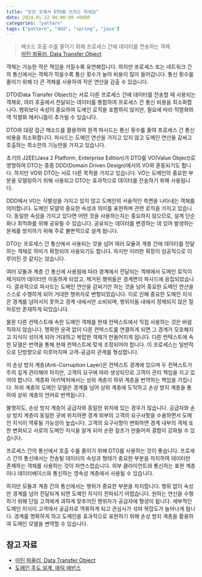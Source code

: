 ```yaml
---
title: "모든 곳에서 DTO를 쓰지는 마세요"
date: 2024-01-22 00:00:00 +0900
categories: "pattern"
tags: ["pattern", "ddd", "spring", "java"]
---
```


> 메소드 호출 수를 줄이기 위해 프로세스 간에 데이터를 전송하는 객체  
> [마틴 파울러, Data Transfer Object](https://martinfowler.com/eaaCatalog/dataTransferObject.html)

객체는 가능한 작은 책임을 가질수록 유연해집니다. 하지만 프로세스 또는 네트워크 간의 통신에서는 객체가 작을수록 통신 횟수가 늘어 비용이 많이 들어갑니다. 통신 횟수를 줄이기 위해 더 큰 객체를 사용하여 작은 연산을 감출 수 있습니다. 

DTO(Data Transfer Object)는 서로 다른 프로세스 간에 데이터를 전송할 때 사용되는 객체로, 여러 호출에서 전달되는 데이터를 통합하여 프로세스 간 통신 비용을 최소화합니다. 행위보다 속성이 중요하여 도메인 로직을 포함하지 않지만, 필요에 따라 직렬화와 역 직렬화 메커니즘이 추가될 수 있습니다.

DTO와 대량 접근 메소드를 활용하여 원격 파사드는 통신 횟수를 줄여 프로세스 간 통신 비용을 최소화합니다. 파사드는 도메인 연산을 가지고 있지 않고 도메인 연산을 감싸고 호출하는 최소한의 기능만을 가지고 있습니다.

초기의 J2EE(Java 2 Platform, Enterprise Edition)가 DTO를 VO(Value Object)로 명명하여 DTO는 종종 DDD(Domain Driven Design)에서의 VO와 혼동되기도 합니다. 하지만 VO와 DTO는 서로 다른 목적을 가지고 있습니다. VO는 도메인의 중요한 부분을 모델링하기 위해 사용되고 DTO는 효과적으로 데이터를 전송하기 위해 사용됩니다.

DDD에서 VO는 식별성을 가지고 있지 않고 도메인의 서술적인 측면을 나타내는 객체를 의미합니다. 도메인 모델의 중요한 속성과 의미를 표현하며 관련 로직을 가지고 있습니다. 동일한 속성을 가지고 있다면 어떤 것을 사용하는지는 중요하지 않으므로, 설계 단순화나 최적화를 위해 공유될 수 있습니다. 공유되는 데이터를 변경하는 데 있어 발생하는 문제를 방지하기 위해 주로 불변적으로 설계 됩니다.

DTO는 프로세스 간 통신에서 사용되는 것을 넘어 여러 모듈과 계층 간에 데이터를 전달하는 객체로 의미가 확장되어 사용되기도 합니다. 하지만 이러한 확장이 성공적으로 이루어진 것 같지는 않습니다.

여러 모듈과 계층 간 통신에 사용됨에 따라 경계에서 전달되는 객체에서 도메인 로직이 제거되어 데이터만 이동하게 되었고, 제거된 행위들은 경계면의 파사드에 응집되었습니다. 결과적으로 파사드는 도메인 연산을 감싸기만 하는 것을 넘어 중요한 도메인 연산을 스스로 수행하게 되어 거대한 행위자로 변형되었습니다. 이로 인해 중요한 도메인 지식은 경계를 넘어서지 못하고 경계 내에서만 소비되며, 행위자들 내에서 정제되지 않은 절차로만 존재하게 되었습니다.

물론 다른 컨텍스트에 속한 도메인 객체를 현재 컨텍스트에서 직접 사용하는 것은 바람직하지 않습니다. 명확한 윤곽 없이 다른 컨텍스트를 연결하게 되면 그 경계가 모호해지고 지식이 섞이게 되어 거대하고 복잡한 객체가 만들어지게 됩니다. 다른 컨텍스트에 속한 모델은 번역을 통해 현재 컨텍스트에 맞게 조정되어야 합니다. 이 프로세스는 일반적으로 단방향으로 이루어지며 고객-공급자 관계를 형성합니다. 

이 손상 방지 계층(Anti-Corruption Layer)은 컨텍스트 경계에 있으며 두 컨텍스트가 주의 깊게 관리해야 하지만, 고객의 요구에 따라 생성되므로 고객이 관리 책임을 지고 있어야 합니다. 계층화 아키텍처에서는 상위 계층이 하위 계층을 번역하는 책임을 가집니다. 하위 계층의 도메인 모델은 경계를 넘어 상위 계층에 도착하고 손상 방지 계층을 통하여 상위 계층의 언어로 번역됩니다.

불행히도, 손상 방지 계층이 공급자와 동일한 위치에 있는 경우가 많습니다. 공급자와 손상 방지 계층이 동일한 곳에 위치하면 경계 외부의 고객의 요구사항을 수용하면서 도메인 지식이 역류될 가능성이 높습니다. 고객의 요구사항이 변화하면 경계 내부의 객체 또한 변화되고 서로의 도메인 지식을 알게 되어 순환 참조가 만들어져 결합이 강화될 수 있습니다.

프로세스 간의 통신에서 호출 수를 줄이기 위해 DTO를 사용하는 것이 좋습니다. 프로세스 간의 통신에서는 전송될 데이터의 속성과 형태가 중요한 부분을 차지하여 데이터만 존재하는 객체를 사용하는 것이 자연스럽습니다. 외부 클라이언트와 통신하는 표현 계층이나 데이터베이스와 통신하는 영속성 계층에서 사용될 수 있습니다.

하지만 모듈과 계층 간의 통신에서는 행위가 중요한 부분을 차지합니다. 행위 없이 속성만 경계를 넘어 전달되게 되면 도메인 지식이 전파되기 어렵습니다. 원하는 연산을 수행하기 위해 단일 고객에게 과하게 맞추어진 행위자가 공급자에 형성이 됩니다. 세부적인 도메인 지식이 고객에서 공급자로 역류하게 되고 관심사가 섞여 복잡도가 늘어나게 됩니다. 경계를 명확하게 하고 도메인을 효과적으로 표현하기 위해 손상 방지 계층을 활용하여 도메인 모델을 변역할 수 있습니다.

## 참고 자료

- [마틴 파울러, Data Transfer Object](https://martinfowler.com/eaaCatalog/dataTransferObject.html)
- [도메인 주도 설계, 에릭 에반스](https://product.kyobobook.co.kr/detail/S000001514402)
